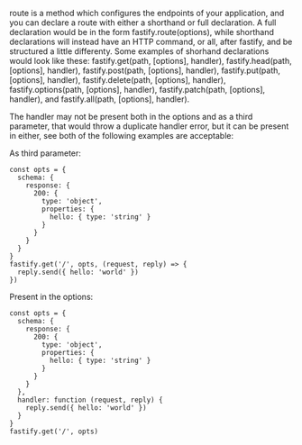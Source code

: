 route is a method which configures the endpoints of your application, and you can declare a route with either a shorthand or full declaration. A full declaration would be in the form fastify.route(options), while shorthand declarations will instead have an HTTP command, or all, after fastify, and be structured a little differenty. Some examples of shorhand declarations would look like these: fastify.get(path, [options], handler), fastify.head(path, [options], handler), fastify.post(path, [options], handler), fastify.put(path, [options], handler), fastify.delete(path, [options], handler), fastify.options(path, [options], handler), fastify.patch(path, [options], handler), and fastify.all(path, [options], handler).

The handler may not be present both in the options and as a third parameter, that would throw a duplicate handler error, but it can be present in either, see both of the following examples are acceptable:

As third parameter:
```
const opts = {
  schema: {
    response: {
      200: {
        type: 'object',
        properties: {
          hello: { type: 'string' }
        }
      }
    }
  }
}
fastify.get('/', opts, (request, reply) => {
  reply.send({ hello: 'world' })
})
```

Present in the options:
```
const opts = {
  schema: {
    response: {
      200: {
        type: 'object',
        properties: {
          hello: { type: 'string' }
        }
      }
    }
  },
  handler: function (request, reply) {
    reply.send({ hello: 'world' })
  }
}
fastify.get('/', opts)
```
